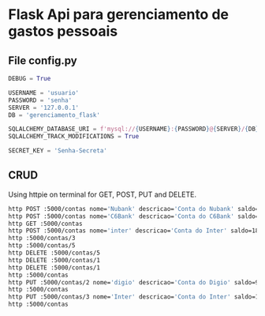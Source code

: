 # Flask Api para gerenciamento de gastos pessoais

## File config.py

```python
DEBUG = True

USERNAME = 'usuario'
PASSWORD = 'senha'
SERVER = '127.0.0.1'
DB = 'gerenciamento_flask'

SQLALCHEMY_DATABASE_URI = f'mysql://{USERNAME}:{PASSWORD}@{SERVER}/{DB}'
SQLALCHEMY_TRACK_MODIFICATIONS = True

SECRET_KEY = 'Senha-Secreta'
```

## CRUD

Using httpie on terminal for GET, POST, PUT and DELETE.

```bash
http POST :5000/contas nome='Nubank' descricao='Conta do Nubank' saldo=1900.00
http POST :5000/contas nome='C6Bank' descricao='Conta do C6Bank' saldo=1400.00
http GET :5000/contas
http POST :5000/contas nome='inter' descricao='Conta do Inter' saldo=1800.00
http :5000/contas/3
http :5000/contas/5
http DELETE :5000/contas/5
http DELETE :5000/contas/1
http DELETE :5000/contas/1
http :5000/contas
http PUT :5000/contas/2 nome='digio' descricao='Conta do Digio' saldo=9800.90
http :5000/contas
http PUT :5000/contas/3 nome='Inter' descricao='Conta do Inter' saldo=189800.90
http :5000/contas

```
